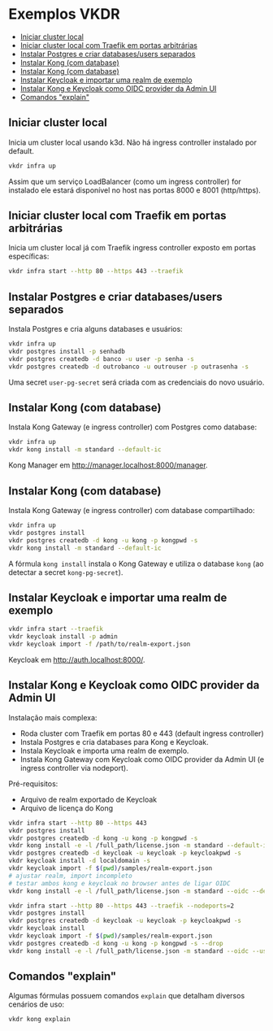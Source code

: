 # Exemplos VKDR <!-- omit in toc -->

- [Iniciar cluster local](#iniciar-cluster-local)
- [Iniciar cluster local com Traefik em portas arbitrárias](#iniciar-cluster-local-com-traefik-em-portas-arbitrárias)
- [Instalar Postgres e criar databases/users separados](#instalar-postgres-e-criar-databasesusers-separados)
- [Instalar Kong (com database)](#instalar-kong-com-database)
- [Instalar Kong (com database)](#instalar-kong-com-database-1)
- [Instalar Keycloak e importar uma realm de exemplo](#instalar-keycloak-e-importar-uma-realm-de-exemplo)
- [Instalar Kong e Keycloak como OIDC provider da Admin UI](#instalar-kong-e-keycloak-como-oidc-provider-da-admin-ui)
- [Comandos "explain"](#comandos-explain)

## Iniciar cluster local

Inicia um cluster local usando k3d. Não há ingress controller instalado por default.

```sh
vkdr infra up
```

Assim que um serviço LoadBalancer (como um ingress controller) for instalado ele estará disponível no host nas portas 8000 e 8001 (http/https).

## Iniciar cluster local com Traefik em portas arbitrárias

Inicia um cluster local já com Traefik ingress controller exposto em portas específicas:

```sh
vkdr infra start --http 80 --https 443 --traefik
```

## Instalar Postgres e criar databases/users separados

Instala Postgres e cria alguns databases e usuários:

```sh
vkdr infra up
vkdr postgres install -p senhadb
vkdr postgres createdb -d banco -u user -p senha -s
vkdr postgres createdb -d outrobanco -u outrouser -p outrasenha -s
```

Uma secret `user-pg-secret` será criada com as credenciais do novo usuário.

## Instalar Kong (com database)

Instala Kong Gateway (e ingress controller) com Postgres como database:

```sh
vkdr infra up
vkdr kong install -m standard --default-ic
```

Kong Manager em http://manager.localhost:8000/manager.

## Instalar Kong (com database)

Instala Kong Gateway (e ingress controller) com database compartilhado:

```sh
vkdr infra up
vkdr postgres install
vkdr postgres createdb -d kong -u kong -p kongpwd -s
vkdr kong install -m standard --default-ic
```

A fórmula `kong install` instala o Kong Gateway e utiliza o database `kong` (ao detectar a secret `kong-pg-secret`).

## Instalar Keycloak e importar uma realm de exemplo

```sh
vkdr infra start --traefik
vkdr keycloak install -p admin
vkdr keycloak import -f /path/to/realm-export.json
```

Keycloak em http://auth.localhost:8000/.

## Instalar Kong e Keycloak como OIDC provider da Admin UI

Instalação mais complexa:

- Roda cluster com Traefik em portas 80 e 443 (default ingress controller)
- Instala Postgres e cria databases para Kong e Keycloak.
- Instala Keycloak e importa uma realm de exemplo.
- Instala Kong Gateway com Keycloak como OIDC provider da Admin UI (e ingress controller via nodeport).

Pré-requisitos:

- Arquivo de realm exportado de Keycloak
- Arquivo de licença do Kong

```sh
vkdr infra start --http 80 --https 443
vkdr postgres install
vkdr postgres createdb -d kong -u kong -p kongpwd -s
vkdr kong install -e -l /full_path/license.json -m standard --default-ic -d localdomain -s
vkdr postgres createdb -d keycloak -u keycloak -p keycloakpwd -s
vkdr keycloak install -d localdomain -s
vkdr keycloak import -f $(pwd)/samples/realm-export.json
# ajustar realm, import incompleto
# testar ambos kong e keycloak no browser antes de ligar OIDC
vkdr kong install -e -l /full_path/license.json -m standard --oidc --default-ic -d localdomain -s
```



```sh
vkdr infra start --http 80 --https 443 --traefik --nodeports=2
vkdr postgres install
vkdr postgres createdb -d keycloak -u keycloak -p keycloakpwd -s
vkdr keycloak install
vkdr keycloak import -f $(pwd)/samples/realm-export.json
vkdr postgres createdb -d kong -u kong -p kongpwd -s --drop
vkdr kong install -e -l /full_path/license.json -m standard --oidc --use-nodeport
```

## Comandos "explain"

Algumas fórmulas possuem comandos `explain` que detalham diversos cenários de uso:

```sh
vkdr kong explain
```
                                        